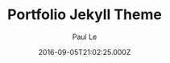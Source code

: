 ---
title: Portfolio Jekyll Theme
github: https://github.com/LeNPaul/portfolio-jekyll-theme
demo: https://lenpaul.github.io/portfolio-jekyll-theme/
author: Paul Le
ssg:
  - Jekyll
cms:
  - No Cms
date: 2016-09-05T21:02:25.000Z
github_branch: gh-pages
description: Personal portfolio theme powered by Jekyll and GitHub Pages
stale: true
---